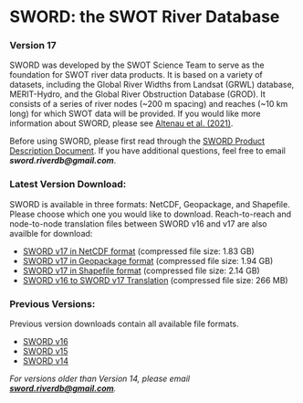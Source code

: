 # SWORD: the SWOT River Database

### Version 17

SWORD was developed by the SWOT Science Team to serve as the foundation for SWOT river data products. It is based on a variety of datasets, including the Global River Widths from Landsat (GRWL) database, MERIT-Hydro, and the Global River Obstruction Database (GROD). It consists of a series of river nodes (~200 m spacing) and reaches (~10 km long) for which SWOT data will be provided. If you would like more information about SWORD, please see [Altenau et al. (2021)](https://agupubs.onlinelibrary.wiley.com/doi/abs/10.1029/2021WR030054).

Before using SWORD, please first read through the [SWORD Product Description Document](https://drive.google.com/file/d/1e4x-K8sht73zyynnaArNejEb7EL-qKB6/view?usp=sharing). If you have additional questions, feel free to email **_sword.riverdb@gmail.com_**.

### Latest Version Download:

SWORD is available in three formats: NetCDF, Geopackage, and Shapefile. Please choose which one you would like to download. Reach-to-reach and node-to-node translation files between SWORD v16 and v17 are also availble for download:
- [SWORD v17 in NetCDF format](https://drive.google.com/file/d/1V_E-eKhbo90pP4Ms_I8ki2m8-Gkh0gQy/view?usp=sharing) (compressed file size: 1.83 GB)
- [SWORD v17 in Geopackage format](https://drive.google.com/file/d/1EcIdMEE2NUgVxSjkLg_Ez7WCJ0zqDH9a/view?usp=sharing) (compressed file size: 1.94 GB)
- [SWORD v17 in Shapefile format](https://drive.google.com/file/d/1YpfJxhBpsPpgWiOEYRQB743My-9CuxCZ/view?usp=sharing) (compressed file size: 2.14 GB)
- [SWORD v16 to SWORD v17 Translation](https://drive.google.com/file/d/1q14CLh3XN7VLpyeeBZYzP96-oF5j60nF/view?usp=sharing) (compressed file size: 266 MB)

### Previous Versions:

Previous version downloads contain all available file formats.
- [SWORD v16](https://drive.google.com/drive/folders/14MLBRuqqB3k0K8iAkDEd7XrhqS3_77jv?usp=sharing)
- [SWORD v15](http://gaia.geosci.unc.edu/SWORD/SWORD_v15.zip)
- [SWORD v14](http://gaia.geosci.unc.edu/SWORD/SWORD_v14.zip)

_For versions older than Version 14, please email **sword.riverdb@gmail.com**._